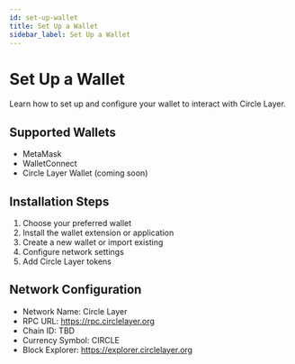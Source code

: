 ```yaml
---
id: set-up-wallet
title: Set Up a Wallet
sidebar_label: Set Up a Wallet
---
```


# Set Up a Wallet

Learn how to set up and configure your wallet to interact with Circle Layer.

## Supported Wallets

- MetaMask
- WalletConnect
- Circle Layer Wallet (coming soon)

## Installation Steps

1. Choose your preferred wallet
2. Install the wallet extension or application
3. Create a new wallet or import existing
4. Configure network settings
5. Add Circle Layer tokens

## Network Configuration

- Network Name: Circle Layer
- RPC URL: https://rpc.circlelayer.org
- Chain ID: TBD
- Currency Symbol: CIRCLE
- Block Explorer: https://explorer.circlelayer.org